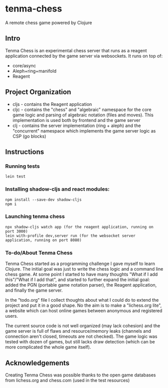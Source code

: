 # tenma-chess
A remote chess game powered by Clojure

## Intro

Tenma Chess is an experimental chess server that runs as a reagent application connected by the game server via websockets. It runs on top of:

* core/async
* Aleph+ring+manifold
* Reagent

## Project Organization 

* cljs - contains the Reagent application
* cljc - contains the "chess" and "algebraic" namespace for the core game logic and parsing of algebraic notation (files and moves). This implementation is used both by frontend and the game server
* clj - contains the server implementation (ring + aleph) and the "concurrent" namespace which implements the game server logic as CSP (go blocks)

## Instructions

### Running tests

```
lein test
```

### Installing shadow-cljs and react modules:

```
npm install --save-dev shadow-cljs
npm i
```

### Launching tenma chess

```
npx shadow-cljs watch app (for the reagent application, running on port 3000)
lein with-profile dev,server run (for the websocket server application, running on port 8080)
```

### To-do/About Tenma Chess

Tenma Chess started as a programming challenge I gave myself to learn Clojure. The initial goal was just to write the chess logic and a command line chess game. At some point I started to have many thoughts "What if I add this"/"What if I add that", and started to further expand the initial goal: added the PGN (portable game notation parser), the Reagent application, and finally the game server.

In the "todo.org" file I collect thoughts about what I could do to extend the project and put it in a good shape. No the aim is to make a "lichess.org lite", a website which can host online games between anonymous and registered users.

The current source code is not well organized (may lack cohesion) and the game server is full of flaws and resource/memory leaks (channels and connection aren't closed, timeouts are not checked). The game logic was tested with dozen of games, but still lacks draw detection (which can be more complicated the whole game itself).

## Acknowledgements 

Creating Tenma Chess was possible thanks to the open game databases from lichess.org and chess.com (used in the test resources)
